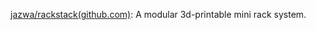 

[jazwa/rackstack(github.com)](https://github.com/jazwa/rackstack): A modular 3d-printable mini rack system.









